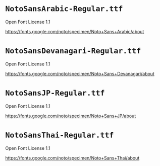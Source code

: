 # `NotoSansArabic-Regular.ttf`

Open Font License 1.1

https://fonts.google.com/noto/specimen/Noto+Sans+Arabic/about

# `NotoSansDevanagari-Regular.ttf`

Open Font License 1.1

https://fonts.google.com/noto/specimen/Noto+Sans+Devanagari/about

# `NotoSansJP-Regular.ttf`

Open Font License 1.1

https://fonts.google.com/noto/specimen/Noto+Sans+JP/about

# `NotoSansThai-Regular.ttf`

Open Font License 1.1

https://fonts.google.com/noto/specimen/Noto+Sans+Thai/about
